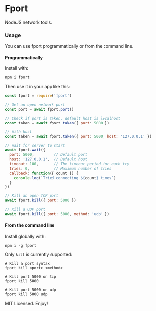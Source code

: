 # Fport

NodeJS network tools.

### Usage

You can use fport programmatically or from the command line.

#### Programmatically

Install with:

```
npm i fport
```

Then use it in your app like this:

```js
const fport = require('fport')

// Get an open network port
const port = await fport.port()

// Check if port is taken, default host is localhost
const taken = await fport.taken({ port: 5000 })

// With host
const taken = await fport.taken({ port: 5000, host: '127.0.0.1' })

// Wait for server to start
await fport.wait({
  port: 5000,         // Default port
  host: '127.0.0.1',  // Default host
  timeout: 100,       // The timeout period for each try
  tries: 0,           // Maximum number of tries
  callback: function({ count }) {
    console.log(`Tried connecting ${count} times`)
  }
})

// Kill an open TCP port
await fport.kill({ port: 5000 })

// Kill a UDP port
await fport.kill({ port: 5000, method: 'udp' })
```

#### From the command line

Install globally with:
```
npm i -g fport
```

Only `kill` is currently supported:
```
# Kill a port syntax
fport kill <port> <method>

# Kill port 5000 on tcp
fport kill 5000

# Kill port 5000 on udp
fport kill 5000 udp
```

MIT Licensed. Enjoy!
